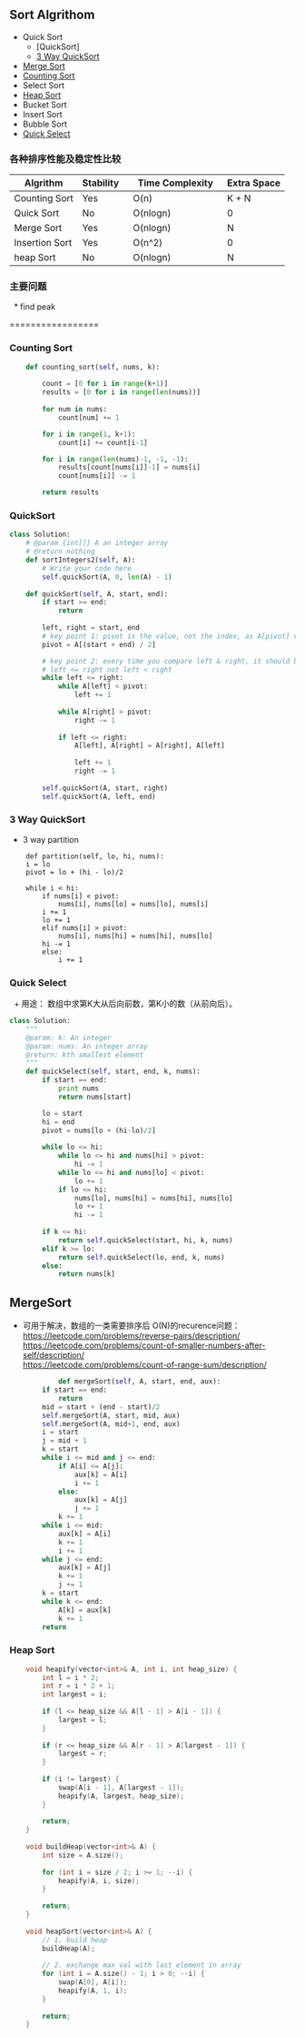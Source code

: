## Sort Algrithom ##
   * Quick Sort
      * [QuickSort]
      * [3 Way QuickSort](#3-way-quickSort)
   * [Merge Sort](#merge-sort)
   * [Counting Sort](#counting-sort)
   * Select Sort
   * [Heap Sort](#heap-sort)
   * Bucket Sort
   * Insert Sort
   * Bubble Sort
   * [Quick Select](#quick-select)

### 各种排序性能及稳定性比较 ###
| Algrithm    | Stability  |   Time Complexity   | Extra Space |
| ------------- | ---------- | -----------------   | ------------|
| Counting Sort | Yes | O(n) | K + N |
| Quick Sort    | No | O(nlogn) | 0 |
| Merge Sort    | Yes | O(nlogn) | N |
| Insertion Sort    | Yes | O(n^2) | 0 |
| heap Sort    | No | O(nlogn) | N | 

### 主要问题 ###
   * find peak


=================
### Counting Sort ###
```python
    def counting_sort(self, nums, k):
        
        count = [0 for i in range(k+1)]
        results = [0 for i in range(len(nums))]
        
        for num in nums:
            count[num] += 1

        for i in range(1, k+1):
            count[i] += count[i-1]

        for i in range(len(nums)-1, -1, -1):
            results[count[nums[i]]-1] = nums[i]
            count[nums[i]] -= 1

        return results
```
### QuickSort ###

```python
class Solution:
    # @param {int[]} A an integer array
    # @return nothing
    def sortIntegers2(self, A):
        # Write your code here
        self.quickSort(A, 0, len(A) - 1)
    
    def quickSort(self, A, start, end):
        if start >= end:
            return
        
        left, right = start, end
        # key point 1: pivot is the value, not the index, as A[pivot] value will be CHANGED!!!
        pivot = A[(start + end) / 2]

        # key point 2: every time you compare left & right, it should be 
        # left <= right not left < right
        while left <= right:
            while A[left] < pivot:
                left += 1
            
            while A[right] > pivot:
                right -= 1
            
            if left <= right:
                A[left], A[right] = A[right], A[left]
                
                left += 1
                right -= 1
        
        self.quickSort(A, start, right)
        self.quickSort(A, left, end)
```
### 3 Way QuickSort ###
   * 3 way partition
```pythion
    def partition(self, lo, hi, nums):
	i = lo
	pivot = lo + (hi - lo)/2
	
	while i < hi:
	    if nums[i] < pivot:
	    	nums[i], nums[lo] = nums[lo], nums[i]
		i += 1
		lo += 1
	    elif nums[i] > pivot:
	        nums[i], nums[hi] = nums[hi], nums[lo]
		hi -= 1
	    else:
	        i += 1
```

### Quick Select ###
   + 用途： 数组中求第K大从后向前数，第K小的数（从前向后）。
   
```python
class Solution:
    """
    @param: k: An integer
    @param: nums: An integer array
    @return: kth smallest element
    """
    def quickSelect(self, start, end, k, nums):
        if start == end:
            print nums
            return nums[start]

        lo = start
        hi = end
        pivot = nums[lo + (hi-lo)/2]
        
        while lo <= hi:
            while lo <= hi and nums[hi] > pivot:
                hi -= 1
            while lo <= hi and nums[lo] < pivot:
                lo += 1
            if lo <= hi:
            	nums[lo], nums[hi] = nums[hi], nums[lo]
            	lo += 1
            	hi -= 1
        
        if k <= hi:
            return self.quickSelect(start, hi, k, nums)
        elif k >= lo:
            return self.quickSelect(lo, end, k, nums)
        else:
            return nums[k]
```
## MergeSort ##
- 可用于解决，数组的一类需要排序后 O(N)的recurence问题：  
   https://leetcode.com/problems/reverse-pairs/description/  
   https://leetcode.com/problems/count-of-smaller-numbers-after-self/description/  
   https://leetcode.com/problems/count-of-range-sum/description/
   
```python
            def mergeSort(self, A, start, end, aux):
		if start == end:
			return
		mid = start + (end - start)/2
		self.mergeSort(A, start, mid, aux)
		self.mergeSort(A, mid+1, end, aux)
		i = start
		j = mid + 1
		k = start
		while i <= mid and j <= end:
			if A[i] <= A[j]:
				aux[k] = A[i]
				i += 1
			else:
				aux[k] = A[j]
				j += 1
			k += 1
		while i <= mid:
			aux[k] = A[i]
			k += 1
			i += 1
		while j <= end:
			aux[k] = A[j]
			k += 1
			j += 1
		k = start
		while k <= end:
			A[k] = aux[k]
			k += 1
		return
```
### Heap Sort ###
```cpp
    void heapify(vector<int>& A, int i, int heap_size) {
        int l = i * 2;
        int r = i * 2 + 1;
        int largest = i;
        
        if (l <= heap_size && A[l - 1] > A[i - 1]) {
            largest = l;
        }
        
        if (r <= heap_size && A[r - 1] > A[largest - 1]) {
            largest = r;
        }
        
        if (i != largest) {
            swap(A[i - 1], A[largest - 1]);
            heapify(A, largest, heap_size);
        }
        
        return;
    }
    
    void buildHeap(vector<int>& A) {
        int size = A.size();
        
        for (int i = size / 2; i >= 1; --i) {
            heapify(A, i, size);
        }
        
        return;
    }
    
    void heapSort(vector<int>& A) {
        // 1. build heap
        buildHeap(A);
        
        // 2. exchange max val with last element in array
        for (int i = A.size() - 1; i > 0; --i) {
            swap(A[0], A[i]);
            heapify(A, 1, i);
        }
        
        return;
    }
```
